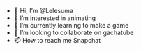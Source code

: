 - 👋 Hi, I’m @Lelesuma
- 👀 I’m interested in animating
- 🌱 I’m currently learning to make a game
- 💞️ I’m looking to collaborate on gachatube
- 📫 How to reach me Snapchat 

<!---
Lelesuma/Lelesuma is a ✨ special ✨ repository because its `README.md` (this file) appears on your GitHub profile.
You can click the Preview link to take a look at your changes.
--->
